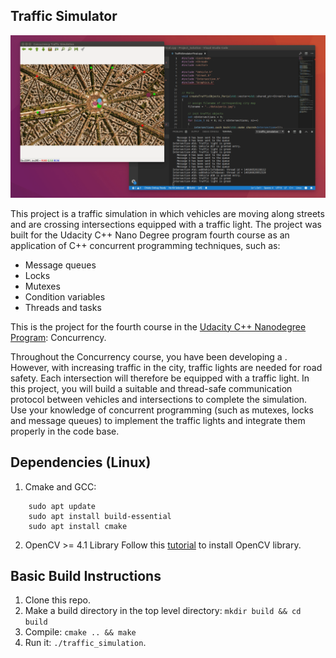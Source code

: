 ## Traffic Simulator

<img src="data/traffic_simulation.gif"/>

This project is a traffic simulation in which vehicles are moving along streets and are crossing intersections equipped with a traffic light. 
The project was built for the Udacity C++ Nano Degree program fourth course as an application of C++ concurrent programming techniques, such as:
- Message queues
- Locks
- Mutexes
- Condition variables
- Threads and tasks

This is the project for the fourth course in the [Udacity C++ Nanodegree Program](https://www.udacity.com/course/c-plus-plus-nanodegree--nd213): Concurrency. 

Throughout the Concurrency course, you have been developing a . However, with increasing traffic in the city, traffic lights are needed for road safety. Each intersection will therefore be equipped with a traffic light. In this project, you will build a suitable and thread-safe communication protocol between vehicles and intersections to complete the simulation. Use your knowledge of concurrent programming (such as mutexes, locks and message queues) to implement the traffic lights and integrate them properly in the code base.


## Dependencies (Linux)
1. Cmake and GCC:
```
    sudo apt update
    sudo apt install build-essential
    sudo apt install cmake
```

2. OpenCV >= 4.1 Library
Follow this [tutorial](https://docs.opencv.org/4.x/d7/d9f/tutorial_linux_install.html) to install OpenCV library.

## Basic Build Instructions

1. Clone this repo.
2. Make a build directory in the top level directory: `mkdir build && cd build`
3. Compile: `cmake .. && make`
4. Run it: `./traffic_simulation`.


